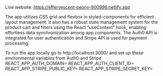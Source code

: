 Live website: https://effervescent-peony-900996.netlify.app

The app utilizes CSS grid and flexbox in styled-components for efficient layout management. It also has a robust state management system for the product cart and filters using the React "useContext" hook, enabling effortless data synchronization among app components. The Auth0 API is integrated for user authentication and Stripe API is used for payment processing. 

To run the app locally go to http://localhost:3000/ and set up these environmental variables from Auth0 and Stripe
REACT_APP_AUTH_DOMAIN=
REACT_APP_AUTH_CLIENT_ID=
REACT_APP_STRIPE_PUBLIC_KEY=
REACT_APP_STRIPE_SECRET_KEY=
